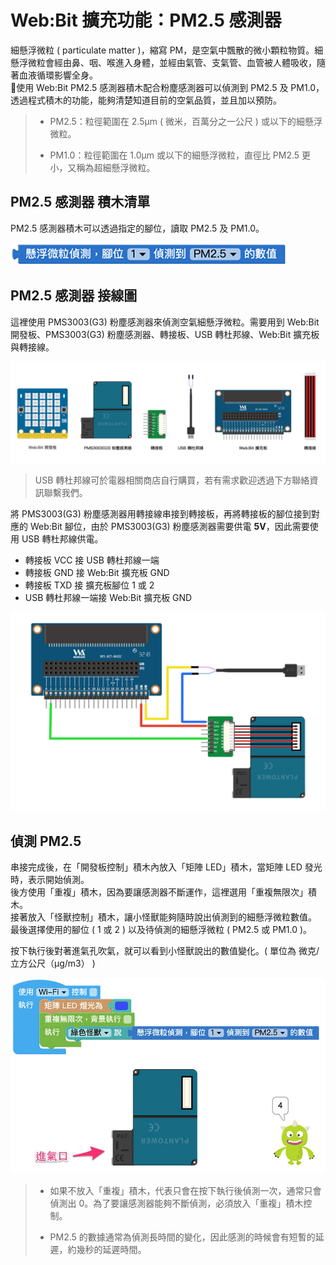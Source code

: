 # Web:Bit 擴充功能：PM2.5 感測器

細懸浮微粒 ( particulate matter )，縮寫 PM，是空氣中飄散的微小顆粒物質。細懸浮微粒會經由鼻、咽、喉進入身體，並經由氣管、支氣管、血管被人體吸收，隨著血液循環影響全身。  
使用 Web:Bit PM2.5 感測器積木配合粉塵感測器可以偵測到 PM2.5 及 PM1.0，透過程式積木的功能，能夠清楚知道目前的空氣品質，並且加以預防。

>- PM2.5：粒徑範圍在 2.5μm ( 微米，百萬分之一公尺 ) 或以下的細懸浮微粒。
>
>- PM1.0：粒徑範圍在 1.0μm 或以下的細懸浮微粒，直徑比 PM2.5 更小，又稱為超細懸浮微粒。

## PM2.5 感測器 積木清單

PM2.5 感測器積木可以透過指定的腳位，讀取 PM2.5 及 PM1.0。

![Web:Bit PM2.5 感測器](../../../../media/zh-tw/education/extension/pm25-01.jpg)

## PM2.5 感測器 接線圖

這裡使用 PMS3003(G3) 粉塵感測器來偵測空氣細懸浮微粒。需要用到 Web:Bit 開發板、PMS3003(G3) 粉塵感測器、轉接板、USB 轉杜邦線、Web:Bit 擴充板與轉接線。

![Web:Bit PM2.5 感測器](../../../../media/zh-tw/education/extension/pm25-02.jpg)

> USB 轉杜邦線可於電器相關商店自行購買，若有需求歡迎透過下方聯絡資訊聯繫我們。

將 PMS3003(G3) 粉塵感測器用轉接線串接到轉接板，再將轉接板的腳位接到對應的 Web:Bit 腳位，由於 PMS3003(G3) 粉塵感測器需要供電 **5V**，因此需要使用 USB 轉杜邦線供電。

- 轉接板 VCC 接 USB 轉杜邦線一端
- 轉接板 GND 接 Web:Bit 擴充板 GND
- 轉接板 TXD 接 擴充板腳位 1 或 2
- USB 轉杜邦線一端接 Web:Bit 擴充板 GND

![Web:Bit PM2.5 感測器](../../../../media/zh-tw/education/extension/pm25-03.jpg)

## 偵測 PM2.5 

串接完成後，在「開發板控制」積木內放入「矩陣 LED」積木，當矩陣 LED 發光時，表示開始偵測。  
後方使用「重複」積木，因為要讓感測器不斷運作，這裡選用「重複無限次」積木。  
接著放入「怪獸控制」積木，讓小怪獸能夠隨時說出偵測到的細懸浮微粒數值。  
最後選擇使用的腳位 ( 1 或 2 ) 以及待偵測的細懸浮微粒 ( PM2.5 或 PM1.0 )。

按下執行後對著進氣孔吹氣，就可以看到小怪獸說出的數值變化。( 單位為 微克/立方公尺（μg/m3） )

![Web:Bit PM2.5 感測器](../../../../media/zh-tw/education/extension/pm25-04.jpg)

>- 如果不放入「重複」積木，代表只會在按下執行後偵測一次，通常只會偵測出 0。為了要讓感測器能夠不斷偵測，必須放入「重複」積木控制。
>
>- PM2.5 的數據通常為偵測長時間的變化，因此感測的時候會有短暫的延遲，約幾秒的延遲時間。

